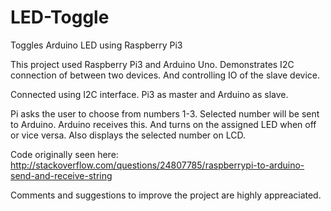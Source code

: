 # LED-Toggle
Toggles Arduino LED using Raspberry Pi3 

This project used Raspberry Pi3 and Arduino Uno.
Demonstrates I2C connection of between two devices.
And controlling IO of the slave device.

Connected using I2C interface.
Pi3 as master and Arduino as slave.

Pi asks the user to choose from numbers 1-3.
Selected number will be sent to Arduino.
Arduino receives this.
And turns on the assigned LED when off or vice versa.
Also displays the selected number on LCD.

Code originally seen here:
http://stackoverflow.com/questions/24807785/raspberrypi-to-arduino-send-and-receive-string

Comments and suggestions to improve the project are highly appreaciated.
